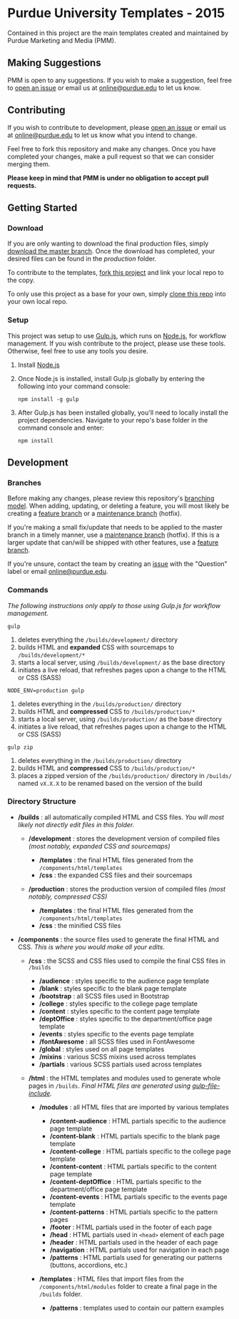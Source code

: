 # Purdue University Templates - 2015
Contained in this project are the main templates created and maintained by Purdue Marketing and Media (PMM).

## Making Suggestions
PMM is open to any suggestions. If you wish to make a suggestion, feel free to [open an issue](https://github.com/PurdueMarketingAndMedia/purdueTemplates-2015/issues/new) or email us at [online@purdue.edu](mailto:online@purdue.edu) to let us know.

## Contributing
If you wish to contribute to development, please [open an issue](https://github.com/PurdueMarketingAndMedia/purdueTemplates/issues/new) or email us at [online@purdue.edu](mailto:online@purdue.edu) to let us know what you intend to change.

Feel free to fork this repository and make any changes. Once you have completed your changes, make a pull request so that we can consider merging them.

**Please keep in mind that PMM is under no obligation to accept pull requests.**

## Getting Started
### Download
If you are only wanting to download the final production files, simply [download the master branch](https://github.com/PurdueMarketingAndMedia/purdueTemplates-2015/archive/master.zip). Once the download has completed, your desired files can be found in the *production* folder.

To contribute to the templates, [fork this project](https://help.github.com/articles/fork-a-repo/) and link your local repo to the copy.

To only use this project as a base for your own, simply [clone this repo](https://help.github.com/articles/cloning-a-repository/) into your own local repo.

### Setup
This project was setup to use [Gulp.js](http://gulpjs.com/), which runs on [Node.js](https://nodejs.org/en/), for workflow management. If you wish contribute to the project, please use these tools. Otherwise, feel free to use any tools you desire.

1. Install [Node.js](https://nodejs.org/en/download/)
2. Once Node.js is installed, install Gulp.js globally by entering the following into your command console:

   ```
   npm install -g gulp
   ```

3. After Gulp.js has been installed globally, you'll need to locally install the project dependencies. Navigate to your repo's base folder in the command console and enter:

   ```
   npm install
   ```

## Development

### Branches

Before making any changes, please review this repository's [branching model](https://github.com/PurdueMarketingAndMedia/purdueTemplates-2015/wiki/Branching-Model). When adding, updating, or deleting a feature, you will most likely be creating a [feature branch](https://github.com/PurdueMarketingAndMedia/purdueTemplates-2015/wiki/Feature-Branches) or a [maintenance branch](https://github.com/PurdueMarketingAndMedia/purdueTemplates-2015/wiki/Maintenance-Branches) (hotfix).

If you're making a small fix/update that needs to be applied to the master branch in a timely manner, use a [maintenance branch](https://github.com/PurdueMarketingAndMedia/purdueTemplates-2015/wiki/Maintenance-Branches) (hotfix). If this is a larger update that can/will be shipped with other features, use a [feature branch](https://github.com/PurdueMarketingAndMedia/purdueTemplates-2015/wiki/Feature-Branches).

If you're unsure, contact the team by creating an [issue](https://github.com/PurdueMarketingAndMedia/purdueTemplates-2015/issues) with the "Question" label or email [online@purdue.edu](mailto:online@purdue.edu).

### Commands

*The following instructions only apply to those using Gulp.js for workflow management.*

```
gulp
```
1. deletes everything the `/builds/development/` directory
2. builds HTML and **expanded** CSS with sourcemaps to `/builds/development/*`
3. starts a local server, using `/builds/development/` as the base directory
4. initiates a live reload, that refreshes pages upon a change to the HTML or CSS (SASS)

```
NODE_ENV=production gulp
```
1. deletes everything in the `/builds/production/` directory
2. builds HTML and **compressed** CSS to `/builds/production/*`
3. starts a local server, using `/builds/production/` as the base directory
4. initiates a live reload, that refreshes pages upon a change to the HTML or CSS (SASS)

```
gulp zip
```
1. deletes everything in the `/builds/production/` directory
2. builds HTML and **compressed** CSS to `/builds/production/*`
3. places a zipped version of the `/builds/production/` directory in `/builds/` named `vX.X.X` to be renamed based on the version of the build

### Directory Structure

- **/builds** : all automatically compiled HTML and CSS files. _You will most likely not directly edit files in this folder._

	- **/development** : stores the development version of compiled files _(most notably, expanded CSS and sourcemaps)_
		
		- **/templates** : the final HTML files generated from the `/components/html/templates`
		- **/css** : the expanded CSS files and their sourcemaps

	- **/production** : stores the production version of compiled files _(most notably, compressed CSS)_

		- **/templates** : the final HTML files generated from the `/components/html/templates`
		- **/css** : the minified CSS files

-  **/components** : the source files used to generate the final HTML and CSS. _This is where you would make all your edits._

	- **/css** : the SCSS and CSS files used to compile the final CSS files in `/builds`

		- **/audience** : styles specific to the audience page template
		- **/blank** : styles specific to the blank page template
		- **/bootstrap** : all SCSS files used in Bootstrap
		- **/college** : styles specific to the college page template
		- **/content** : styles specific to the content page template
		- **/deptOffice** : styles specific to the department/office page template
		- **/events** : styles specific to the events page template
		- **/fontAwesome** : all SCSS files used in FontAwesome
		- **/global** : styles used on all page templates
		- **/mixins** : various SCSS mixins used across templates
		- **/partials** : various SCSS partials used across templates

	- **/html** : the HTML templates and modules used to generate whole pages in `/builds`. _Final HTML files are generated using [gulp-file-include](https://www.npmjs.com/package/gulp-file-include)._

		- **/modules** : all HTML files that are imported by various templates

			- **/content-audience** : HTML partials specific to the audience page template
			- **/content-blank** : HTML partials specific to the blank page template
			- **/content-college** : HTML partials specific to the college page template
			- **/content-content** : HTML partials specific to the content page template
			- **/content-deptOffice** : HTML partials specific to the department/office page template
			- **/content-events** : HTML partials specific to the events page template
			- **/content-patterns** : HTML partials specific to the pattern pages
			- **/footer** : HTML partials used in the footer of each page
			- **/head** : HTML partials used in `<head>` element of each page
			- **/header** : HTML partials used in the header of each page
			- **/navigation** : HTML partials used for navigation in each page
			- **/patterns** : HTML partials used for generating our patterns (buttons, accordions, etc.)

		- **/templates** : HTML files that import files from the `/components/html/modules` folder to create a final page in the `/builds` folder.

			- **/patterns** : templates used to contain our pattern examples